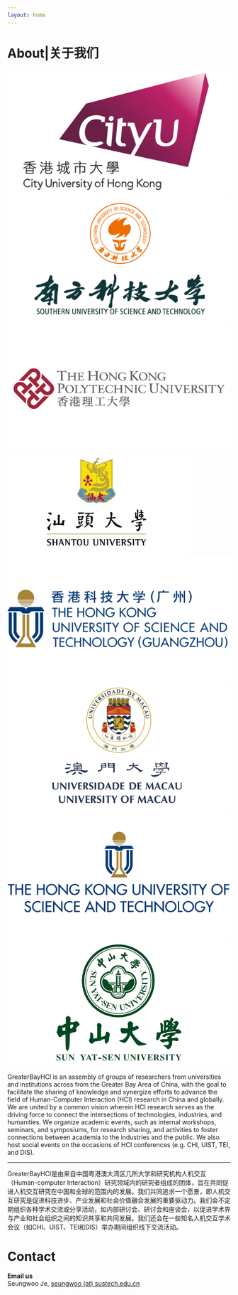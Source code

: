 ```yaml
---
layout: home
---
```


<h1>About|关于我们</h1>

<div class="logo-grid">
    <div class="logo-grid-item">
        <img src="\assets\img\CityUHK Logo.webp" alt="faculty" />
    </div>
    <div class="logo-grid-item">
        <img src="\assets\img\SUSTech.webp" alt="faculty" />
    </div>
    <div class="logo-grid-item">
        <img src="\assets\img\PolyU.webp" alt="faculty" />
    </div>
    <div class="logo-grid-item">
        <img src="\assets\img\STU.webp" alt="faculty" />
    </div>
    <div class="logo-grid-item">
        <img src="\assets\img\HKUST(GZ).webp" alt="faculty" />
    </div>
    <div class="logo-grid-item">
        <img src="\assets\img\UM.png" alt="faculty" />
    </div>
    <div class="logo-grid-item">
        <img src="\assets\img\HKUST.webp" alt="faculty" />
    </div>
    <div class="logo-grid-item">
        <img src="\assets\img\SYSU.webp" alt="faculty" />
    </div>
</div>
<br/>
GreaterBayHCI is an assembly of groups of researchers from universities and institutions across from the Greater Bay Area of China, with the goal to facilitate the sharing of knowledge and synergize efforts to advance the field of Human-Computer Interaction (HCI) research in China and globally. We are united by a common vision wherein HCI research serves as the driving force to connect the intersections of technologies, industries, and humanities. We organize academic events, such as internal workshops, seminars, and symposiums, for research sharing, and activities to foster connections between academia to the industries and the public. We also host social events on the occasions of HCI conferences (e.g. CHI, UIST, TEI, and DIS).

---

GreaterBayHCI是由来自中国粤港澳大湾区几所大学和研究机构人机交互（Human-computer Interaction）研究领域内的研究者组成的团体，旨在共同促进人机交互研究在中国和全球的范围内的发展。我们共同追求一个愿景，即人机交互研究是促进科技进步、产业发展和社会价值融合发展的重要驱动力。我们会不定期组织各种学术交流或分享活动，如内部研讨会、研讨会和座谈会，以促进学术界与产业和社会组织之间的知识共享和共同发展。我们还会在一些知名人机交互学术会议（如CHI、UIST、TEI和DIS）举办期间组织线下交流活动。

# Contact
**Email us** <br/>
Seungwoo Je, <a href="mailto:seungwoo@sustech.edu.cn">seungwoo (at) sustech.edu.cn</a>